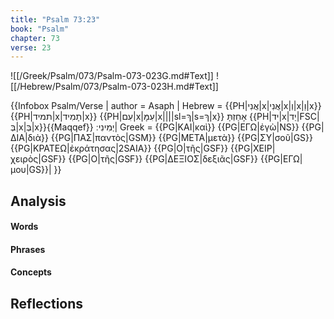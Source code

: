 ```yaml
---
title: "Psalm 73:23"
book: "Psalm"
chapter: 73
verse: 23
---
```

![[/Greek/Psalm/073/Psalm-073-023G.md#Text]]
![[/Hebrew/Psalm/073/Psalm-073-023H.md#Text]]

{{Infobox Psalm/Verse |
  author = Asaph |
  Hebrew = {{PH|אֲנִי|x|אֲנִי|x|וְ|x|וַ|x}} {{PH|תמיד|x|תָמִיד|x}} {{PH|עִם|x|עִמָּ|x||||sl=ךְ|s=ךְ|x}}
אָחַזְתָּ
{{PH|יד|x|יַד|FSC|בְּ|x|בְּ|x}}{{Maqqef}}
יְמִינִי
׃|
  Greek = {{PG|ΚΑΙ|καὶ}} {{PG|ΕΓΩ|ἐγὼ|NS}} {{PG|ΔΙΑ|διὰ}} {{PG|ΠΑΣ|παντὸς|GSM}} {{PG|ΜΕΤΑ|μετὰ}} {{PG|ΣΥ|σοῦ|GS}} {{PG|ΚΡΑΤΕΩ|ἐκράτησας|2SAIA}} {{PG|Ο|τῆς|GSF}} {{PG|ΧΕΙΡ|χειρὸς|GSF}} {{PG|Ο|τῆς|GSF}} {{PG|ΔΕΞΙΟΣ|δεξιᾶς|GSF}} {{PG|ΕΓΩ|μου|GS}}|
}}

## Analysis

#### Words

#### Phrases

#### Concepts

## Reflections
